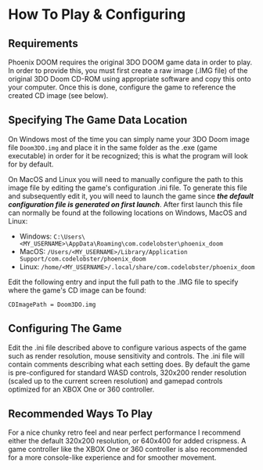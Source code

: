 # How To Play & Configuring

## Requirements
Phoenix DOOM requires the original 3DO DOOM game data in order to play. In order to provide this, you must first create a raw image (.IMG file) of the original 3DO Doom CD-ROM using appropriate software and copy this onto your computer. Once this is done, configure the game to reference the created CD image (see below).

## Specifying The Game Data Location
On Windows most of the time you can simply name your 3DO Doom image file `Doom3DO.img` and place it in the same folder as the .exe (game executable) in order for it be recognized; this is what the program will look for by default.

On MacOS and Linux you will need to manually configure the path to this image file by editing the game's configuration .ini file. To generate this file and subsequently edit it, you will need to launch the game since ***the default configuration file is generated on first launch***. After first launch this file can normally be found at the following locations on Windows, MacOS and Linux:

- Windows: `C:\Users\<MY_USERNAME>\AppData\Roaming\com.codelobster\phoenix_doom`
- MacOS: `/Users/<MY_USERNAME>/Library/Application Support/com.codelobster/phoenix_doom`
- Linux: `/home/<MY_USERNAME>/.local/share/com.codelobster/phoenix_doom`

Edit the following entry and input the full path to the .IMG file to specify where the game's CD image can be found:

`CDImagePath = Doom3DO.img`

## Configuring The Game
Edit the .ini file described above to configure various aspects of the game such as render resolution, mouse sensitivity and controls. The .ini file will contain comments describing what each setting does. By default the game is pre-configured for standard WASD controls, 320x200 render resolution (scaled up to the current screen resolution) and gamepad controls optimized for an XBOX One or 360 controller.

## Recommended Ways To Play
For a nice chunky retro feel and near perfect performance I recommend either the default 320x200 resolution, or 640x400 for added crispness. A game controller like the XBOX One or 360 controller is also recommended for a more console-like experience and for smoother movement.
